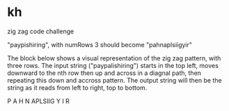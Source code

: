 # kh
zig zag code challenge

"paypishiring", with numRows 3 should become "pahnaplsiigyir" 

The block below shows a visual representation of the zig zag pattern, with three rows. The input string ("paypalishiring") starts in the top left, moves downward to the nth row then up and across in a diagnal path, then repeating this down and accross pattern. The output string will then be the string as it reads from left to right, top to bottom.

P A H N
APLSIIG
Y I R

